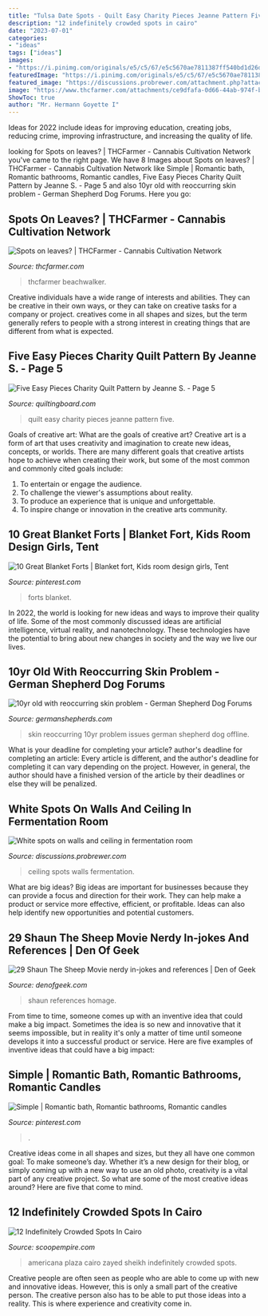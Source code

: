 ```yaml
---
title: "Tulsa Date Spots - Quilt Easy Charity Pieces Jeanne Pattern Five"
description: "12 indefinitely crowded spots in cairo"
date: "2023-07-01"
categories:
- "ideas"
tags: ["ideas"]
images:
- "https://i.pinimg.com/originals/e5/c5/67/e5c5670ae7811387ff540bd1d26db58f.jpg"
featuredImage: "https://i.pinimg.com/originals/e5/c5/67/e5c5670ae7811387ff540bd1d26db58f.jpg"
featured_image: "https://discussions.probrewer.com/attachment.php?attachmentid=64229&amp;d=1552376140"
image: "https://www.thcfarmer.com/attachments/ce9dfafa-0d66-44ab-974f-bc71b91bc978-jpeg.964019/"
ShowToc: true
author: "Mr. Hermann Goyette I"
---
```



Ideas for 2022 include ideas for improving education, creating jobs, reducing crime, improving infrastructure, and increasing the quality of life.

	

		
looking for Spots on leaves? | THCFarmer - Cannabis Cultivation Network you've came to the right page. We have 8 Images about Spots on leaves? | THCFarmer - Cannabis Cultivation Network like Simple | Romantic bath, Romantic bathrooms, Romantic candles, Five Easy Pieces Charity Quilt Pattern by Jeanne S. - Page 5 and also 10yr old with reoccurring skin problem - German Shepherd Dog Forums. Here you go:
		
    
## Spots On Leaves? | THCFarmer - Cannabis Cultivation Network

<img loading=lazy src="https://www.thcfarmer.com/attachments/ce9dfafa-0d66-44ab-974f-bc71b91bc978-jpeg.964019/" onerror="this.onerror=null;this.src='https://tse1.mm.bing.net/th?id=OIP.LSkh5WmUEgOxAlswNrBZBQHaJ4&amp;pid=15.1';" alt="Spots on leaves? | THCFarmer - Cannabis Cultivation Network">

_Source: thcfarmer.com_

>thcfarmer beachwalker. 

	

Creative individuals have a wide range of interests and abilities. They can be creative in their own ways, or they can take on creative tasks for a company or project. creatives come in all shapes and sizes, but the term generally refers to people with a strong interest in creating things that are different from what is expected.

    
## Five Easy Pieces Charity Quilt Pattern By Jeanne S. - Page 5

<img loading=lazy src="https://www.quiltingboard.com/attachments/tutorials-f10/549699d1462905486-img_7203.jpg" onerror="this.onerror=null;this.src='https://tse4.mm.bing.net/th?id=OIP.RWVB1_kiwVAJhQ4bGGkqVQDhEs&amp;pid=15.1';" alt="Five Easy Pieces Charity Quilt Pattern by Jeanne S. - Page 5">

_Source: quiltingboard.com_

>quilt easy charity pieces jeanne pattern five. 

	

Goals of creative art: What are the goals of creative art?
Creative art is a form of art that uses creativity and imagination to create new ideas, concepts, or worlds. There are many different goals that creative artists hope to achieve when creating their work, but some of the most common and commonly cited goals include: 
1. To entertain or engage the audience.
2. To challenge the viewer's assumptions about reality.
3. To produce an experience that is unique and unforgettable.
4. To inspire change or innovation in the creative arts community.

    
## 10 Great Blanket Forts | Blanket Fort, Kids Room Design Girls, Tent

<img loading=lazy src="https://i.pinimg.com/originals/99/17/b1/9917b1682b41e15946ac14cd5f449a25.jpg" onerror="this.onerror=null;this.src='https://tse2.mm.bing.net/th?id=OIP.zwm4TGlZtIa2dp99i1C-hwHaE8&amp;pid=15.1';" alt="10 Great Blanket Forts | Blanket fort, Kids room design girls, Tent">

_Source: pinterest.com_

>forts blanket. 

	

In 2022, the world is looking for new ideas and ways to improve their quality of life. Some of the most commonly discussed ideas are artificial intelligence, virtual reality, and nanotechnology. These technologies have the potential to bring about new changes in society and the way we live our lives.

    
## 10yr Old With Reoccurring Skin Problem - German Shepherd Dog Forums

<img loading=lazy src="https://www.germanshepherds.com/forum/attachments/health-issues/515003d1543811166-10yr-old-reoccurring-skin-problem-20181202_222049_1543811164404.jpg" onerror="this.onerror=null;this.src='https://tse2.mm.bing.net/th?id=OIP.o9PSMQ_sLr1FDOa3M2Og9AHaEK&amp;pid=15.1';" alt="10yr old with reoccurring skin problem - German Shepherd Dog Forums">

_Source: germanshepherds.com_

>skin reoccurring 10yr problem issues german shepherd dog offline. 

	

What is your deadline for completing your article?
author's deadline for completing an article:
Every article is different, and the author's deadline for completing it can vary depending on the project. However, in general, the author should have a finished version of the article by their deadlines or else they will be penalized.

    
## White Spots On Walls And Ceiling In Fermentation Room

<img loading=lazy src="https://discussions.probrewer.com/attachment.php?attachmentid=64229&amp;d=1552376140" onerror="this.onerror=null;this.src='https://tse4.mm.bing.net/th?id=OIP.vnZz7BKGD5qvxpBkTCWa1wHaFj&amp;pid=15.1';" alt="White spots on walls and ceiling in fermentation room">

_Source: discussions.probrewer.com_

>ceiling spots walls fermentation. 

	

What are big ideas?
Big ideas are important for businesses because they can provide a focus and direction for their work. They can help make a product or service more effective, efficient, or profitable. Ideas can also help identify new opportunities and potential customers.

    
## 29 Shaun The Sheep Movie Nerdy In-jokes And References | Den Of Geek

<img loading=lazy src="https://www.denofgeek.com/wp-content/uploads/2020/02/the_cow_jumped_over_the_moon.jpg" onerror="this.onerror=null;this.src='https://tse3.mm.bing.net/th?id=OIP.DdhIllFjNv5nfxZJxPLv8wHaEZ&amp;pid=15.1';" alt="29 Shaun The Sheep Movie nerdy in-jokes and references | Den of Geek">

_Source: denofgeek.com_

>shaun references homage. 

	

From time to time, someone comes up with an inventive idea that could make a big impact. Sometimes the idea is so new and innovative that it seems impossible, but in reality it's only a matter of time until someone develops it into a successful product or service. Here are five examples of inventive ideas that could have a big impact: 

    
## Simple | Romantic Bath, Romantic Bathrooms, Romantic Candles

<img loading=lazy src="https://i.pinimg.com/originals/e5/c5/67/e5c5670ae7811387ff540bd1d26db58f.jpg" onerror="this.onerror=null;this.src='https://tse3.mm.bing.net/th?id=OIP.SRjy63S8blVaKl63eyP6vwHaLH&amp;pid=15.1';" alt="Simple | Romantic bath, Romantic bathrooms, Romantic candles">

_Source: pinterest.com_

>. 

	

Creative ideas come in all shapes and sizes, but they all have one common goal: To make someone’s day. Whether it’s a new design for their blog, or simply coming up with a new way to use an old photo, creativity is a vital part of any creative project. So what are some of the most creative ideas around? Here are five that come to mind.

    
## 12 Indefinitely Crowded Spots In Cairo

<img loading=lazy src="http://scoopempire.com/wp-content/uploads/2015/01/image5-1024x682.jpg" onerror="this.onerror=null;this.src='https://tse3.mm.bing.net/th?id=OIP.7ljRKV7AYhS766RIARyjRAHaE7&amp;pid=15.1';" alt="12 Indefinitely Crowded Spots In Cairo">

_Source: scoopempire.com_

>americana plaza cairo zayed sheikh indefinitely crowded spots. 

	

Creative people are often seen as people who are able to come up with new and innovative ideas. However, this is only a small part of the creative person. The creative person also has to be able to put those ideas into a reality. This is where experience and creativity come in.

